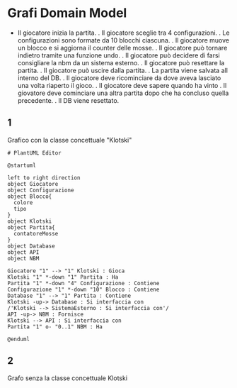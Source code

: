 # Grafi Domain Model

* Il giocatore inizia la partita.
. Il giocatore sceglie tra 4 configurazioni.
. Le configurazioni sono formate da 10 blocchi ciascuna.
. Il giocatore muove un blocco e si aggiorna il counter delle mosse.
. Il giocatore può tornare indietro tramite una funzione undo.
. Il giocatore può decidere di farsi consigliare la nbm da un sistema esterno.
. Il giocatore può resettare la partita.
. Il giocatore può uscire dalla partita.
. La partita viene salvata all interno del DB.
. Il giocatore deve ricominciare da dove aveva lasciato una volta riaperto il gioco.
. Il giocatore deve sapere quando ha vinto
. Il giovatore deve cominciare una altra partita dopo che ha concluso quella precedente.
. Il DB viene resettato.

## 1
Grafico con la classe concettuale "Klotski"

```uml
# PlantUML Editor

@startuml

left to right direction
object Giocatore
object Configurazione
object Blocco{
  colore
  tipo
}
object Klotski
object Partita{
  contatoreMosse
}
object Database
object API
object NBM

Giocatore "1" --> "1" Klotski : Gioca
Klotski "1" *-down "1" Partita : Ha
Partita "1" *-down "4" Configurazione : Contiene
Configurazione "1" *-down "10" Blocco : Contiene
Database "1" --> "1" Partita : Contiene
Klotski -up-> Database : Si interfaccia con
/'Klotski --> SistemaEsterno : Si interfaccia con'/
API -up-> NBM : Fornisce
Klotski --> API : Si interfaccia con
Partita "1" o- "0..1" NBM : Ha

@enduml
```

## 2
Grafo senza la classe concettuale Klotski

```uml

```
